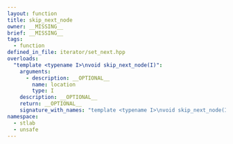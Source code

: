 ```yaml
---
layout: function
title: skip_next_node
owner: __MISSING__
brief: __MISSING__
tags:
  - function
defined_in_file: iterator/set_next.hpp
overloads:
  "template <typename I>\nvoid skip_next_node(I)":
    arguments:
      - description: __OPTIONAL__
        name: location
        type: I
    description: __OPTIONAL__
    return: __OPTIONAL__
    signature_with_names: "template <typename I>\nvoid skip_next_node(I location)"
namespace:
  - stlab
  - unsafe
---
```

